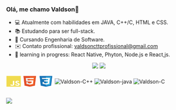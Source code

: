 ### Olá, me chamo Valdson👋

- 💻 Atualmente com habilidades em JAVA, C++/C, HTML e CSS.
- 📚 Estudando para ser full-stack.
- 📖 Cursando Engenharia de Software.
- ✉️ Contato profissional: valdsoncttprofissional@gmail.com
- 🤔 learning in progress: React Native, Phyton, Node.js e React,js.

<div align="center">
  <img height="180em" src="https://github-readme-stats.vercel.app/api?username=ValdsonTenorio&show_icons=true&theme=midnight-purple&include_all_commits=true&count_private=true"/>
  <img height="180em" src="https://github-readme-stats.vercel.app/api/top-langs/?username=ValdsonTenorio&layout=compact&langs_count=7&theme=midnight-purple"/>
</div>

<div style="display: inline_block"><br>
  <img align="center" alt="Valdson-Js" height="30" width="40" src="https://raw.githubusercontent.com/devicons/devicon/master/icons/javascript/javascript-plain.svg">
  <img align="center" alt="Valdson-HTML" height="30" width="40" src="https://raw.githubusercontent.com/devicons/devicon/master/icons/html5/html5-original.svg">
  <img align="center" alt="Valdson-CSS" height="30" width="40" src="https://raw.githubusercontent.com/devicons/devicon/master/icons/css3/css3-original.svg">
  <img align="center" alt="Valdson-C++" height="30" width="40" src="https://cdn.jsdelivr.net/gh/devicons/devicon/icons/cplusplus/cplusplus-original.svg">
  <img align="center" alt="Valdson-java" height="30" width="40" src="https://cdn.jsdelivr.net/gh/devicons/devicon/icons/java/java-original-wordmark.svg">
  <img align="center" alt="Valdson-C" height="30" width="40" src="https://cdn.jsdelivr.net/gh/devicons/devicon/icons/c/c-original.svg">
</div>

##
<div> 
  <a href="https://www.linkedin.com/in/valdson-martins-ten%C3%B3rio-b91727213/" target="_blank"><img src="https://img.shields.io/badge/-LinkedIn-%230077B5?style=for-the-badge&logo=linkedin&logoColor=white" target="_blank"></a> 
 
</div>
            
          
            
          

